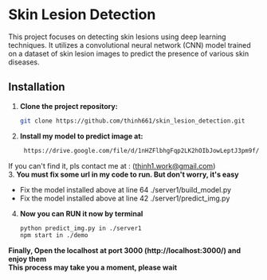 # Skin Lesion Detection

This project focuses on detecting skin lesions using deep learning techniques. It utilizes a convolutional neural network (CNN) model trained on a dataset of skin lesion images to predict the presence of various skin diseases.

## Installation

1. **Clone the project repository:**
   
   ```bash
   git clone https://github.com/thinh661/skin_lesion_detection.git


2. **Install my model to predict image at:**

   ```bash
    https://drive.google.com/file/d/1nHZFlbhgFqp2LK2hOIbJowLeptJ3pm9f/view?usp=sharing
 If you can't find it, pls contact me at : (thinh1.work@gmail.com)\
3. **You must fix some url in my code to run. But don't worry, it's easy**
   - Fix the model installed above at line 64 ./server1/build_model.py
   - Fix the model installed above at line 42 ./server1/predict_img.py
4. **Now you can RUN it now by terminal**
     ``` bash
     python predict_img.py in ./server1
     npm start in ./demo
**Finally, Open the localhost at port 3000 (http://localhost:3000/) and enjoy them**\
**This process may take you a moment, please wait**
